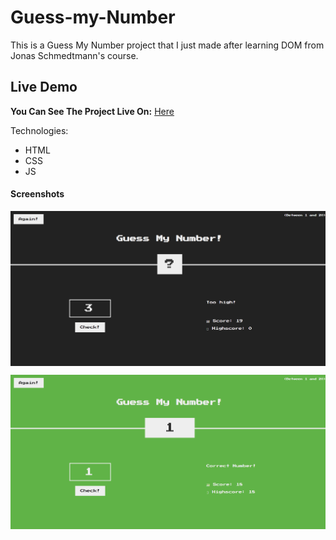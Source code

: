 # Guess-my-Number
This is a Guess My Number project that I just made after learning DOM from Jonas Schmedtmann's course.

## Live Demo

**You Can See The Project Live On:** [Here](https://gunseliunsal.github.io/Guess-my-Number/)

Technologies:

- HTML
- CSS
- JS

#### Screenshots

<p><img align="center" src="screenshot-guess-my-number.png"/></p>

<p><img align="center" src="screenshot2-guess-my-number.png"/></p>
